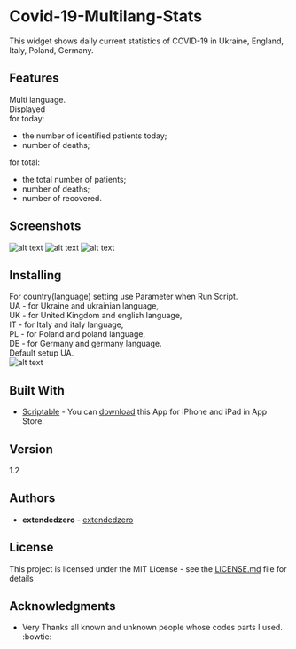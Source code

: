 # Covid-19-Multilang-Stats
This widget shows daily current statistics of COVID-19 in Ukraine, England, Italy, Poland, Germany.

## Features
Multi language.    
Displayed  
for today:  
- the number of identified patients today;  
- number of deaths; 

for total:  
- the total number of patients;  
- number of deaths;  
- number of recovered. 

## Screenshots
![alt text](https://github.com/extendedzero/Scriptable-IOS-Widget/blob/a3dd149968206f1a80902149ab4ad9dd3cebe055/Covid-19-Multilang-Stats/preview_1.png)
![alt text](https://github.com/extendedzero/Scriptable-IOS-Widget/blob/a3dd149968206f1a80902149ab4ad9dd3cebe055/Covid-19-Multilang-Stats/preview_2.png)
![alt text](https://github.com/extendedzero/Scriptable-IOS-Widget/blob/f4bd045bd702dbc852af2c3e8f9a76595f14aa30/Covid-19-Multilang-Stats/preview_3.png)

## Installing
For country(language) setting use Parameter when Run Script.  
UA - for Ukraine and ukrainian language,  
UK - for United Kingdom and english language,   
IT - for Italy and italy language,  
PL - for Poland and poland language,  
DE - for Germany and germany language.  
Default setup UA.  
![alt text](https://github.com/extendedzero/Scriptable-IOS-Widget/blob/f4bd045bd702dbc852af2c3e8f9a76595f14aa30/Covid-19-Multilang-Stats/preview_4.png)

## Built With
* [Scriptabl‪e‬](https://apps.apple.com/ru/app/scriptable/id1405459188) - You can [download](https://apps.apple.com/ru/app/scriptable/id1405459188) this App for iPhone and iPad in App Store. 

## Version
1.2

## Authors
* **extendedzero** - [extendedzero](https://github.com/extendedzero)

## License
This project is licensed under the MIT License - see the [LICENSE.md](LICENSE.md) file for details

## Acknowledgments
* Very Thanks all known and unknown people whose codes parts I used. :bowtie: 
